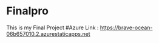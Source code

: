 # Finalpro
This is my Final Project
#Azure Link : https://brave-ocean-06b657010.2.azurestaticapps.net
